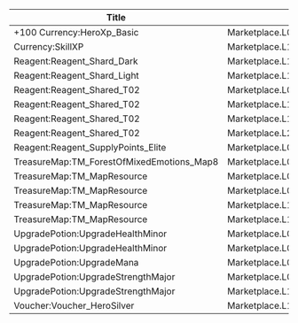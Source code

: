 | Title | Dev Name | Quantity | Currency |  Price |
| ----- | -------- | -------- | -------- |  ----- |
| +100 Currency:HeroXp_Basic | Marketplace.L02.Page03.XP.03 | 100000 | Currency:Gold | 200 |
| Currency:SkillXP | Marketplace.L13.Page03.MapsMisc.30 | 1 | Currency:Gold | 10000 |
| Reagent:Reagent_Shard_Dark | Marketplace.L17.Page03.Shard.29 | 1 | Gems | 200 |
| Reagent:Reagent_Shard_Light | Marketplace.L12.Page03.Reagent.23 | 1 | Currency:Gold | 300000 |
| Reagent:Reagent_Shared_T02 | Marketplace.L05.Page03.PowerSource.03 | 10 | Currency:Gold | 2500 |
| Reagent:Reagent_Shared_T02 | Marketplace.L10.Page03.PowerSource.06 | 15 | Currency:Gold | 2500 |
| Reagent:Reagent_Shared_T02 | Marketplace.L15.Page03.PowerSource.09 | 20 | Currency:Gold | 2500 |
| Reagent:Reagent_Shared_T02 | Marketplace.L20.Page03.Free.120 | 15 | Currency:Gold | 0 |
| Reagent:Reagent_SupplyPoints_Elite | Marketplace.L06.Page03.Token.20 | 3 | Currency:Gold | 100000 |
| TreasureMap:TM_ForestOfMixedEmotions_Map8 | Marketplace.L01.Page3.VIP5.FreeBonus.74 | 1 | Currency:Gold | 0 |
| TreasureMap:TM_MapResource | Marketplace.L03.Page03.MapFragments.03 | 3 | Currency:Gold | 20000 |
| TreasureMap:TM_MapResource | Marketplace.L07.Page03.MapFragments.08 | 5 | Currency:Gold | 20000 |
| TreasureMap:TM_MapResource | Marketplace.L11.Page03.TreasureMap.03 | 7 | Currency:Gold | 20000 |
| TreasureMap:TM_MapResource | Marketplace.L16.Page03.TreasureMap.06 | 10 | Currency:Gold | 20000 |
| UpgradePotion:UpgradeHealthMinor | Marketplace.L01.Page03.Free.09 | 5 | Currency:Gold | 0 |
| UpgradePotion:UpgradeHealthMinor | Marketplace.L04.Page03.MinorElixir.09 | 4 | Currency:Gold | 4000 |
| UpgradePotion:UpgradeMana | Marketplace.L08.Page03.Free.36 | 1 | Currency:Gold | 0 |
| UpgradePotion:UpgradeStrengthMajor | Marketplace.L09.Page03.MajorElixir.12 | 8 | Currency:Gold | 50000 |
| UpgradePotion:UpgradeStrengthMajor | Marketplace.L14.Page03.ElixirAll.14 | 3 | Currency:Gold | 50000 |
| Voucher:Voucher_HeroSilver | Marketplace.L18.Page03.Hero.11 | 1 | Currency:Gold | 3500000 |
